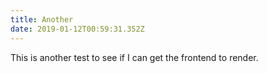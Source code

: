 ```yaml
---
title: Another
date: 2019-01-12T00:59:31.352Z
---
```

This is another test to see if I can get the frontend to render.
